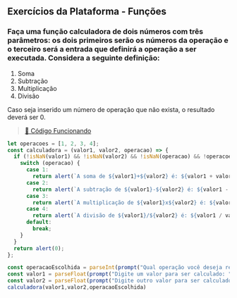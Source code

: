 ## Exercícios da Plataforma - Funções
### Faça uma função calculadora de dois números com três parâmetros: os dois primeiros serão os números da operação e o terceiro será a entrada que definirá a operação a ser executada. Considera a seguinte definição:
1. Soma
2. Subtração
3. Multiplicação
4. Divisão

Caso seja inserido um número de operação que não exista, o resultado deverá ser 0.
> <a href="https://codepen.io/DanielGNB/pen/JjemeWr?editors=0010" target="_blank">:link: Código Funcionando</a>
```js
let operacoes = [1, 2, 3, 4];
const calculadora = (valor1, valor2, operacao) => {
  if (!isNaN(valor1) && !isNaN(valor2) && !isNaN(operacao) && !operacoes.includes(operacao)) {
    switch (operacao) {
      case 1:
        return alert(`A soma de ${valor1}+${valor2} é: ${valor1 + valor2}`);
      case 2:
        return alert(`A subtração de ${valor1}-${valor2} é: ${valor1 - valor2}`);
      case 3:
        return alert(`A multiplicação de ${valor1}x${valor2} é: ${valor1 * valor2}`);
      case 4:
        return alert(`A divisão de ${valor1}/${valor2} é: ${valor1 / valor2}`);
      default:
        break;
    }
  }
  return alert(0);
};

const operacaoEscolhida = parseInt(prompt("Qual operação você deseja realizar?\n1-SOMA 2-SUBTRAÇÃO 3-MULTIPLICAÇÃO 4-DIVISÃO"));
const valor1 = parseFloat(prompt("Digite um valor para ser calculado: "));
const valor2 = parseFloat(prompt("Digite outro valor para ser calculado: "));
calculadora(valor1,valor2,operacaoEscolhida)
```
